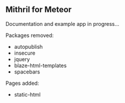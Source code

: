 Mithril for Meteor
------------------

Documentation and example app in progress...

Packages removed:
 * autopublish
 * insecure
 * jquery
 * blaze-html-templates
 * spacebars
 
 Pages added:
 * static-html